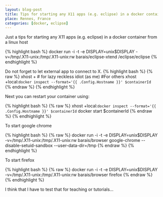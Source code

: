 ```yaml
---
layout: blog-post
title: Tips for starting any X11 apps (e.g. eclipse) in a docker container from a linux host
place: Rennes, France
categories: [docker, eclipse]
---
```

Just a tips for starting any X11 apps (e.g. eclipse) in a docker container from a linux host

<!--more-->


{% highlight bash %}
docker run -i -t -e DISPLAY=unix$DISPLAY -v=/tmp/.X11-unix:/tmp/.X11-unix:rw barais/eclipse-xtend /eclipse/eclipse
{% endhighlight %}

Do not forget to let external app to connect to X.
{% highlight bash %}
{% raw  %}
xhost + # for lazy reckless idiot (as me)
#For others
xhost +local:`docker inspect --format='{{ .Config.Hostname }}' $containerId`
{% endraw  %}
{% endhighlight %}

Next you can restart your container using:

{% highlight bash %}
{% raw  %}
xhost +local:`docker inspect --format='{{ .Config.Hostname }}' $containerId`
docker start $containerId
{% endraw  %}
{% endhighlight %}

To start google chrome

{% highlight bash %}
{% raw  %}
docker run -i -t -e DISPLAY=unix$DISPLAY -v=/tmp/.X11-unix:/tmp/.X11-unix:rw barais/browser google-chrome --disable-setuid-sandbox --user-data-dir=/tmp
{% endraw  %}
{% endhighlight %}

To start firefox

{% highlight bash %}
{% raw  %}
docker run -i -t -e DISPLAY=unix$DISPLAY -v=/tmp/.X11-unix:/tmp/.X11-unix:rw barais/browser firefox
{% endraw  %}
{% endhighlight %}


I think that I have to test that for teaching or tutorials...

